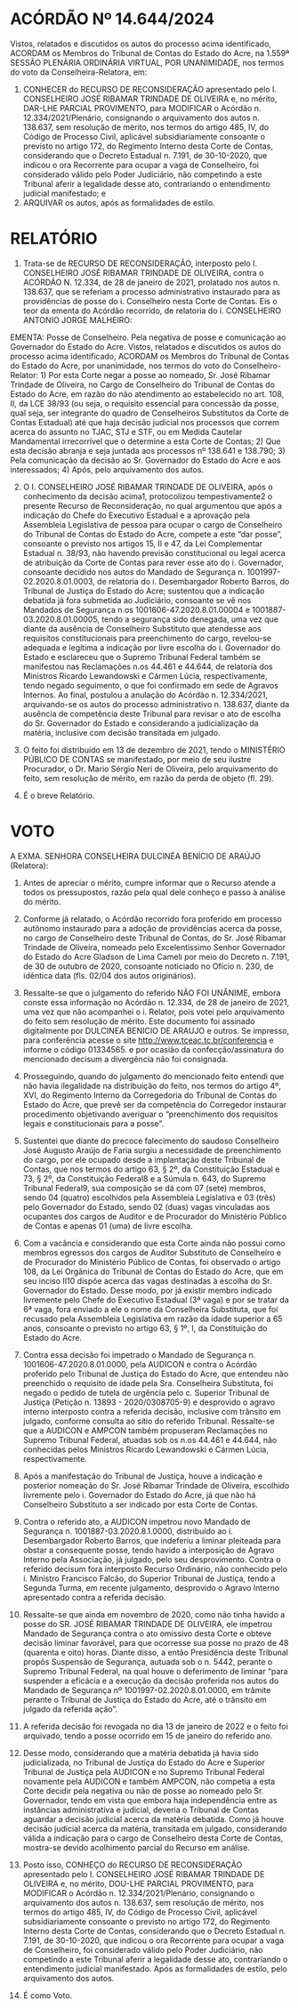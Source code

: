 # ACÓRDÃO Nº 14.644/2024

Vistos, relatados e discutidos os autos do processo acima identificado, ACORDAM os Membros do Tribunal de Contas do Estado do Acre, na 1.559ª SESSÃO PLENÁRIA ORDINÁRIA VIRTUAL, POR UNANIMIDADE, nos termos do voto da Conselheira-Relatora, em:

1. CONHECER do RECURSO DE RECONSIDERAÇÃO apresentado pelo I. CONSELHEIRO JOSÉ RIBAMAR TRINDADE DE OLIVEIRA e, no mérito, DAR-LHE PARCIAL PROVIMENTO, para MODIFICAR o Acórdão n. 12.334/2021/Plenário, consignando o arquivamento dos autos n. 138.637, sem resolução de mérito, nos termos do artigo 485, IV, do Código de Processo Civil, aplicável subsidiariamente consoante o previsto no artigo 172, do Regimento Interno desta Corte de Contas, considerando que o Decreto Estadual n. 7.191, de 30-10-2020, que indicou o ora Recorrente para ocupar a vaga de Conselheiro, foi considerado válido pelo Poder Judiciário, não competindo a este Tribunal aferir a legalidade desse ato, contrariando o entendimento judicial manifestado; e
2. ARQUIVAR os autos, após as formalidades de estilo.

# RELATÓRIO

1. Trata-se de RECURSO DE RECONSIDERAÇÃO, interposto pelo I. CONSELHEIRO JOSÉ RIBAMAR TRINDADE DE OLIVEIRA, contra o ACÓRDÃO N. 12.334, de 28 de janeiro de 2021, prolatado nos autos n. 138.637, que se referiam a processo administrativo instaurado para as providências de posse do i. Conselheiro nesta Corte de Contas. Eis o teor da ementa do Acórdão recorrido, de relatoria do i. CONSELHEIRO ANTONIO JORGE MALHEIRO:

EMENTA: Posse de Conselheiro. Pela negativa de posse e comunicação ao Governador do Estado do Acre. Vistos, relatados e discutidos os autos do processo acima identificado, ACORDAM os Membros do Tribunal de Contas do Estado do Acre, por unanimidade, nos termos do voto do Conselheiro-Relator: 1) Por esta Corte negar a posse ao nomeado, Sr. José Ribamar Trindade de Oliveira, no Cargo de Conselheiro do Tribunal de Contas do Estado do Acre, em razão do não atendimento ao estabelecido no art. 108, II, da LCE 38/93 (ou seja, o requisito essencial para concessão da posse, qual seja, ser integrante do quadro de Conselheiros Substitutos da Corte de Contas Estadual) até que haja decisão judicial nos processos que correm acerca do assunto no TJAC, STJ e STF, ou em Medida Cautelar Mandamental irrecorrível que o determine a esta Corte de Contas; 2) Que esta decisão abranja e seja juntada aos processos nº 138.641 e 138.790; 3) Pela comunicação da decisão ao Sr. Governador do Estado do Acre e aos interessados; 4) Após, pelo arquivamento dos autos.

2. O I. CONSELHEIRO JOSÉ RIBAMAR TRINDADE DE OLIVEIRA, após o conhecimento da decisão acima1, protocolizou tempestivamente2 o presente Recurso de Reconsideração, no qual argumentou que após a indicação do Chefe do Executivo Estadual e a aprovação pela Assembleia Legislativa de pessoa para ocupar o cargo de Conselheiro do Tribunal de Contas do Estado do Acre, compete a este “dar posse”, consoante o previsto nos artigos 15, II e 47, da Lei Complementar Estadual n. 38/93, não havendo previsão constitucional ou legal acerca de atribuição da Corte de Contas para rever esse ato do i. Governador, consoante decidido nos autos do Mandado de Segurança n. 1001997-02.2020.8.01.0003, de relatoria do i. Desembargador Roberto Barros, do Tribunal de Justiça do Estado do Acre; sustentou que a indicação debatida já fora submetida ao Judiciário, consoante se vê nos Mandados de Segurança n.os 1001606-47.2020.8.01.00004 e 1001887-03.2020.8.01.00005, tendo a segurança sido denegada, uma vez que diante da ausência de Conselheiro Substituto que atendesse aos requisitos constitucionais para preenchimento do cargo, revelou-se adequada e legítima a indicação por livre escolha do i. Governador do Estado e esclareceu que o Supremo Tribunal Federal também se manifestou nas Reclamações n.os 44.461 e 44.644, de relatoria dos Ministros Ricardo Lewandowski e Cármen Lúcia, respectivamente, tendo negado seguimento, o que foi confirmado em sede de Agravos Internos. Ao final, postulou a anulação do Acórdão n. 12.334/2021, arquivando-se os autos do processo administrativo n. 138.637, diante da ausência de competência deste Tribunal para revisar o ato de escolha do Sr. Governador do Estado e considerando a judicialização da matéria, inclusive com decisão transitada em julgado.

3. O feito foi distribuído em 13 de dezembro de 2021, tendo o MINISTÉRIO PÚBLICO DE CONTAS se manifestado, por meio de seu ilustre Procurador, o Dr. Mario Sérgio Neri de Oliveira, pelo arquivamento do feito, sem resolução de mérito, em razão da perda de objeto (fl. 29).

4. É o breve Relatório.

# VOTO

A EXMA. SENHORA CONSELHEIRA DULCINÉA BENÍCIO DE ARAÚJO (Relatora):

1. Antes de apreciar o mérito, cumpre informar que o Recurso atende a todos os pressupostos, razão pela qual dele conheço e passo à análise do mérito.
2. Conforme já relatado, o Acórdão recorrido fora proferido em processo autônomo instaurado para a adoção de providências acerca da posse, no cargo de Conselheiro deste Tribunal de Contas, do Sr. José Ribamar Trindade de Oliveira, nomeado pelo Excelentíssimo Senhor Governador do Estado do Acre Gladson de Lima Cameli por meio do Decreto n. 7.191, de 30 de outubro de 2020, consoante noticiado no Ofício n. 230, de idêntica data (fls. 02/04 dos autos originários).
3. Ressalte-se que o julgamento do referido NÃO FOI UNÂNIME, embora conste essa informação no Acórdão n. 12.334, de 28 de janeiro de 2021, uma vez que não acompanhei o i. Relator, pois votei pelo arquivamento do feito sem resolução de mérito. Este documento foi assinado digitalmente por DULCINEA BENICIO DE ARAUJO e outros. Se impresso, para conferência acesse o site http://www.tceac.tc.br/conferencia e informe o código 01334565. e por ocasião da confecção/assinatura do mencionado decisum a divergência não foi consignada.
4. Prosseguindo, quando do julgamento do mencionado feito entendi que não havia ilegalidade na distribuição do feito, nos termos do artigo 4º, XVI, do Regimento Interno da Corregedoria do Tribunal de Contas do Estado do Acre, que prevê ser da competência do Corregedor instaurar procedimento objetivando averiguar o “preenchimento dos requisitos legais e constitucionais para a posse”.
5. Sustentei que diante do precoce falecimento do saudoso Conselheiro José Augusto Araújo de Faria surgiu a necessidade de preenchimento do cargo, por ele ocupado desde a implantação deste Tribunal de Contas, que nos termos do artigo 63, § 2º, da Constituição Estadual e 73, § 2º, da Constituição Federal8 e a Súmula n. 643, do Supremo Tribunal Federal9, sua composição se dá com 07 (sete) membros, sendo 04 (quatro) escolhidos pela Assembleia Legislativa e 03 (três) pelo Governador do Estado, sendo 02 (duas) vagas vinculadas aos ocupantes dos cargos de Auditor e de Procurador do Ministério Público de Contas e apenas 01 (uma) de livre escolha.
6. Com a vacância e considerando que esta Corte ainda não possui como membros egressos dos cargos de Auditor Substituto de Conselheiro e de Procurador do Ministério Público de Contas, foi observado o artigo 108, da Lei Orgânica do Tribunal de Contas do Estado do Acre, que em seu inciso II10 dispõe acerca das vagas destinadas à escolha do Sr. Governador do Estado. Desse modo, por já existir membro indicado livremente pelo Chefe do Executivo Estadual (3ª vaga) e por se tratar da 6ª vaga, fora enviado a ele o nome da Conselheira Substituta, que foi recusado pela Assembleia Legislativa em razão da idade superior a 65 anos, consoante o previsto no artigo 63, § 1º, I, da Constituição do Estado do Acre.
7. Contra essa decisão foi impetrado o Mandado de Segurança n. 1001606-47.2020.8.01.0000, pela AUDICON e contra o Acórdão proferido pelo Tribunal de Justiça do Estado do Acre, que entendeu não preenchido o requisito de idade pela Sra. Conselheira Substituta, foi negado o pedido de tutela de urgência pelo c. Superior Tribunal de Justiça (Petição n. 13893 - 2020/0308705-9) e desprovido o agravo interno interposto contra a referida decisão, inclusive com trânsito em julgado, conforme consulta ao sítio do referido Tribunal. Ressalte-se que a AUDICON e AMPCON também propuseram Reclamações no Supremo Tribunal Federal, atuadas sob os n.os 44.461 e 44.644, não conhecidas pelos Ministros Ricardo Lewandowski e Cármen Lúcia, respectivamente.
8. Após a manifestação do Tribunal de Justiça, houve a indicação e posterior nomeação do Sr. José Ribamar Trindade de Oliveira, escolhido livremente pelo i. Governador do Estado do Acre, já que não há Conselheiro Substituto a ser indicado por esta Corte de Contas.
9. Contra o referido ato, a AUDICON impetrou novo Mandado de Segurança n. 1001887-03.2020.8.1.0000, distribuído ao i. Desembargador Roberto Barros, que indeferiu a liminar pleiteada para obstar a consequente posse, tendo havido a interposição de Agravo Interno pela Associação, já julgado, pelo seu desprovimento. Contra o referido decisum fora interposto Recurso Ordinário, não conhecido pelo i. Ministro Francisco Falcão, do Superior Tribunal de Justiça, tendo a Segunda Turma, em recente julgamento, desprovido o Agravo Interno apresentado contra a referida decisão.
10. Ressalte-se que ainda em novembro de 2020, como não tinha havido a posse do SR. JOSÉ RIBAMAR TRINDADE DE OLIVEIRA, ele impetrou Mandado de Segurança contra o ato omissivo desta Corte e obteve decisão liminar favorável, para que ocorresse sua posse no prazo de 48 (quarenta e oito) horas. Diante disso, a então Presidência deste Tribunal propôs Suspensão de Segurança, autuada sob o n. 5442, perante o Supremo Tribunal Federal, na qual houve o deferimento de liminar “para suspender a eficácia e a execução da decisão proferida nos autos do Mandado de Segurança nº 1001997-02.2020.8.01.0000, em trâmite perante o Tribunal de Justiça do Estado do Acre, até o trânsito em julgado da referida ação”.
11. A referida decisão foi revogada no dia 13 de janeiro de 2022 e o feito foi arquivado, tendo a posse ocorrido em 15 de janeiro do referido ano.
12. Desse modo, considerando que a matéria debatida já havia sido judicializada, no Tribunal de Justiça do Estado do Acre e Superior Tribunal de Justiça pela AUDICON e no Supremo Tribunal Federal novamente pela AUDICON e também AMPCON, não competia a esta Corte decidir pela negativa ou não de posse ao nomeado pelo Sr. Governador, tendo em vista que embora haja independência entre as instâncias administrativa e judicial, deveria o Tribunal de Contas aguardar a decisão judicial acerca da matéria debatida. Como já houve decisão judicial acerca da matéria, transitada em julgado, considerando válida a indicação para o cargo de Conselheiro desta Corte de Contas, mostra-se devido acolhimento parcial do Recurso em análise.
13. Posto isso, CONHEÇO do RECURSO DE RECONSIDERAÇÃO apresentado pelo I. CONSELHEIRO JOSÉ RIBAMAR TRINDADE DE OLIVEIRA e, no mérito, DOU-LHE PARCIAL PROVIMENTO, para MODIFICAR o Acórdão n. 12.334/2021/Plenário, consignando o arquivamento dos autos n. 138.637, sem resolução de mérito, nos termos do artigo 485, IV, do Código de Processo Civil, aplicável subsidiariamente consoante o previsto no artigo 172, do Regimento Interno desta Corte de Contas, considerando que o Decreto Estadual n. 7.191, de 30-10-2020, que indicou o ora Recorrente para ocupar a vaga de Conselheiro, foi considerado válido pelo Poder Judiciário, não competindo a este Tribunal aferir a legalidade desse ato, contrariando o entendimento judicial manifestado. Após as formalidades de estilo, pelo arquivamento dos autos.

14. É como Voto.
